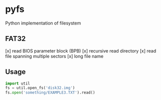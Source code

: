 # pyfs

Python implementation of filesystem

## FAT32
[x] read BIOS parameter block (BPB)
[x] recursive read directory
[x] read file spanning multiple sectors
[x] long file name

## Usage
```python
import util
fs = util.open_fs('disk32.img')
fs.open('something/EXAMPLE3.TXT').read()
```
